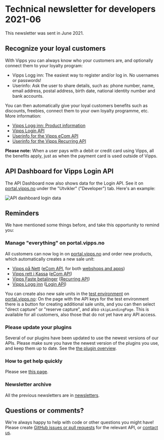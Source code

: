 <!-- START_METADATA---
sidebar_position: 75
title: 2021-06
---
END_METADATA -->

# Technical newsletter for developers 2021-06

This newsletter was sent in June 2021.

## Recognize your loyal customers

With Vipps you can always know who your customers are, and optionally connect
them to your loyalty program:

* Vipps Logg inn: The easiest way to register and/or log in. No usernames or passwords!
* Userinfo: Ask the user to share details, such as:
  phone number, name, email address, postal address, birth date, national identity number and bank accounts.

You can then automatically give your loyal customers benefits such as
discounts, freebies, connect them to your own loyalty programme, etc.
More information:

* [Vipps Logg inn: Product information](https://vipps.no/produkter-og-tjenester/bedrift/logg-inn-med-vipps/logg-inn-med-vipps/)
* [Vipps Login API](https://vippsas.github.io/vipps-developer-docs/docs/APIs/login-api/)
* [Userinfo for the Vipps eCom API](https://vippsas.github.io/vipps-developer-docs/docs/APIs/ecom-api/vipps-ecom-api#userinfo)
* [Userinfo for the Vipps Recurring API](https://vippsas.github.io/vipps-developer-docs/docs/APIs/recurring-api/vipps-recurring-api#userinfo)

**Please note:** When a user pays with a debit or credit card using Vipps,
all the benefits apply, just as when the payment card is used outside of Vipps.

## API Dashboard for Vipps Login API

The API Dashboard now also shows data for the Login API.
See it on
[portal.vipps.no](https://portal.vipps.no)
under the "Utvikler" ("Developer") tab.
Here's an example:

![API dashboard login data](images/2021-06-api-dashboard-login-example.png)

## Reminders

We have mentioned some things before, and take this opportunity to remind you:

### Manage "everything" on portal.vipps.no

All customers can now log in on
[portal.vipps.no](https://portal.vipps.no)
and order new products, which automatically creates a new sale unit:

- [Vipps på Nett](https://vipps.no/produkter-og-tjenester/bedrift/ta-betalt-paa-nett/ta-betalt-paa-nett/)
  ([eCom API](https://vippsas.github.io/vipps-developer-docs/docs/APIs/ecom-api/),
  for both
  [webshops and apps](https://vipps.no/produkter-og-tjenester/bedrift/ta-betalt-paa-nett/ta-betalt-paa-nett/))
- [Vipps rett i Kassa](https://vipps.no/produkter-og-tjenester/bedrift/ta-betalt-i-butikk/vipps-i-kassa/)
  ([eCom API](https://vippsas.github.io/vipps-developer-docs/docs/APIs/ecom-api/))
- [Vipps Faste betalinger](https://vipps.no/produkter-og-tjenester/bedrift/faste-betalinger/faste-betalinger/)
  ([Recurring API](https://vippsas.github.io/vipps-developer-docs/docs/APIs/recurring-api/))
- [Vipps Logg inn](https://vipps.no/produkter-og-tjenester/bedrift/logg-inn-med-vipps/logg-inn-med-vipps/)
  ([Login API](https://vippsas.github.io/vipps-developer-docs/docs/APIs/login-api/))

You can create also new sale units in the
[test environment](../test-environment.md)
on
[portal.vipps.no](https://portal.vipps.no):
On the page with the API keys for the test environment there is a button
for creating additional sale units, and you can then select
"direct capture" or "reserve capture", and also `skipLandingPage`.
This is available for all customers, also those that do not yet have any API access.

### Please update your plugins

Several of our plugins have been updated to use the newest versions of
our APIs. Please make sure you have the newest version of the plugins
you use, and keep them up to date. See the
[the plugin overview](https://vippsas.github.io/vipps-developer-docs/docs/vipps-plugins/).

### How to get help quickly

Please see
[this page](https://vippsas.github.io/vipps-developer-docs/docs/vipps-developers/contact).

### Newsletter archive

All the previous newsletters are in
[newsletters](https://vippsas.github.io/vipps-developer-docs/docs/vipps-developers/newsletters/).

## Questions or comments?

We're always happy to help with code or other questions you might have!
Please create [GitHub issues or pull requests](https://github.com/vippsas)
for the relevant API,
or [contact us](https://vippsas.github.io/vipps-developer-docs/docs/vipps-developers/contact).
